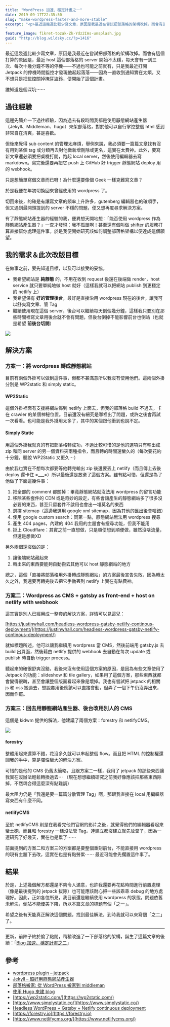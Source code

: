 ```yaml
---
title: "WordPress 加速、穩定計畫之一"
date: 2019-09-17T22:35:50
slug: "make-wordpress-faster-and-more-stable"
excerpt: "<p>最近這幾週比較少寫文章，原因是我最近在嘗試把部落格的架構改掉。而會有這個打算的原因是，最近 host 這個部落&#8230;</p>
"
feature_image: fikret-tozak-Zk-Ydz2IAs-unsplash.jpg
guid: "http://blog.wildsky.cc/?p=1416"
---
```

最近這幾週比較少寫文章，原因是我最近在嘗試把部落格的架構改掉。而會有這個打算的原因是，最近 host 這個部落格的 server 開始不太穩，每天會有一到三次、每次十幾分鐘不等的停機——不過也可能之前就有，只是我最近打開 Jetpack 的停機時間監控才發現他起起落落——因為一直收到通知實在太煩，又不想只是把監控關掉掩耳盜鈴，便開始了這個計畫。

誰知道是個深坑⋯⋯

過往經驗
----

這邊先簡介一下過往經驗，因為過去有段時間我都是使用靜態網站產生器（Jekyll、Middleman、hugo）來架部落格，對於他可以自行掌控整個 html 感到非常自在清爽，甚是喜歡。

但後來覺得 sub content 的管理太麻煩，舉例來說，我必須要一篇篇文章找有沒有用到某個 tag 或分類再去對他做新增刪除或更名，這實在太費神。此外，要寫新文章還必須要把桌機打開，跑起 local server，然後使用編輯器去寫 markdown。寫完後還要再把它 push 上 GitHub 好 trigger 靜態網站 deploy 用的 webhook。

只是想簡單寫個文章而已呀！為什麼還要像個 Geek 一樣克難寫文章？

於是我便在年初切換回來曾經使用的 wordpress 了。

切回來後，的確是有讓寫文章的頻率上升許多，gutenberg 編輯器也的確順手，但又遇到最開頭提到的 server 不穩的問題，便又想再度尋求解決方案。

有了靜態網站產生器的經驗的我，便異想天開地想：「能否使用 wordpress 作為靜態網站產生器？」一查才發現：我不孤單啊！甚至還有個叫做 shifter 的服務打算直接幫你處理這件事。於是我便開始研究該如何調整部落格架構以便達成這個願望。

我的需求＆此次改版目標
-----------

在做事之前，要先知道目標，以及可以接受的妥協。

*   我希望網站是 **純靜態** 的，不用在收到 request 後還在後端做 render，host service 就只要單純地做 host 就好（這樣我就可以把網站 publish 到更穩定的 netlify 上）
*   我希望保有 **好的管理後台**，最好是直接沿用 wordpress 現在的後台，讓我可以舒爽寫文章、管 Tag
*   繼續使用現在這個 server，後台可以繼續每天倒個幾分鐘，這樣我只要別在那些時間裡寫文章用後台就不會有問題，但後台倒掉不能影響前台也倒站（也就是希望 **前後台切開**）

![](/images/estee-janssens-aQfhbxailCs-unsplash.jpg)

解決方案
----

### 方案一：將 wordpress 轉成靜態網站

目前有兩個外掛可以做到這件事，但都不甚滿意所以我沒有使用他們。這兩個外掛分別是 WP2static 和 simply static。

#### WP2Static

這個外掛裡面有支援將網站佈到 netlify 上面去，但我的部落格 build 不過去，卡在 crawler 的某個神秘位置。目前還沒有細究是哪裡出了問題，或許之後會再試一次看看。也可能是我外掛用太多了，其中的某個跟他衝到也說不定。

#### Simply Static

用這個外掛我就真的有把部落格轉成功，不過比較可惜的是他的選項只有輸出成 zip 和同 server 的另一個資料夾兩種指令，而且轉的時間還蠻久的（每次要花約十分鐘，聽說 WP2Static 又更久⋯）

由於我也實在不想每次都要等他轉完輸出 zip 後還要丟上 netlify（而且傳上去後 deploy 還卡住 =\_\_\_=）所以最後還是放棄了這個方案。雖有點可惜，但還是為了他做了下面這幾件事：

1.  把全部的 comment 都關掉：畢竟靜態網站就沒法用 wordpress 的留言功能
2.  移除某些套件的 CDN 或是奇妙的設定，有些會讓產生的靜態網站多了很多沒必要的東西，甚至只留套件不啟用也會出一堆莫名的東西
3.  選擇 sitemap（這邊我選用 google xml sitemap，因為其他的匯出後會噴錯）
4.  使用 google custom search：同第一點，靜態網站無法用 wordpress 搜尋
5.  產生 404 pages，內建的 404 我用的主題會有搜尋功能，但我不能用
6.  掛上 Cloudflare：其實之前一直想做，只是順便想到順便做，雖然沒啥流量，但還是想做XD

另外兩個還沒做的是：

1.  讓後端網站藏起來
2.  轉出來的東西要能夠自動搬去其他可以 host 靜態網站的地方

總之，這個「直接將部落格用外掛轉成靜態網站」的方案最後宣告失敗，因為轉太久之外，我還要再轉完後去把它手動丟到 netlify 上實在有點費神。

### 方案二：Wordpress as CMS + gatsby as front-end + host on netlify with webhook

這其實是別人已經用成一整套的解決方案，詳情可以見這兒：

[https://justinwhall.com/headless-wordpress-gatsby-netlify-continous-deployment/](https://justinwhall.com/headless-wordpress-gatsby-netlify-continous-deployment/)

就如標題所述，他可以讓我繼續用 wordpress 當 CMS，然後前端用 gatsby.js 去 build 出頁面，然後藉由 netlify 提供的 webhook 去自動在每次 update 或 publish 時自動 trigger process。

聽起來的確很舒爽沒錯，我後來沒有使用這個方案的原因，是因為有些文章使用了 Jetpack 的功能：slideshow 和 tile gallery，如果用了這個方案，那些東西就都會變得很醜，甚至會讓整個版面看起來像是壞掉。我也有嘗試把 jetpack 的相關 js 和 css 搬過去，想說套用後應該可以直接會動，但弄了一個下午仍沒弄出來，因而作罷。

### 方案三：回去用靜態網站產生器、後台改用別人的 CMS

這個是 kidwm 提供的解法，他建議了兩個方案：forestry 和 netlifyCMS。

![](/images/Screen-Shot-2019-09-17-at-22.43.07.png)

#### forestry

整體用起來還算不錯，花沒多久就可以串起整個 flow。而且把 HTML 的控制權還回我的手中，算是彈性蠻大的解決方案。

可惜的是他的 CMS 仍舊太簡略，且跟方案二一樣，我用了 jetpack 的那些東西讓我實在沒辦法輕鬆轉換過去⋯ （現在想想繼續研究之前我好像應該把那些東西除掉，不然耦合得這麼深有點難調）

最大阻力仍是「我還是要一篇篇分散管理 Tag」啊，那跟我直接在 local 用編輯器寫東西有什麼不同。

#### netlifyCMS

至於 netlifyCMS 則是在我看完他們官網的影片之後，就覺得他們的編輯器看起來蠻土砲，而且和 forestry 一樣沒法管 Tag。連建立都沒建立就先放棄了，因為一連研究了好幾天，實在也是累了⋯⋯

前面提到的方案二和方案三的方案都是要整個重刻前台，不能直接用 wordpress 的現有主題下去改，這實在也是有點勞累⋯⋯ 最近可能會先擱置這件事了。

結果
--

於是，上述幾個解方都還是不夠令人滿意，也許我還要再花點時間進行前置處理（像是最後提到的 jetpack 拔除）也可能應該耐心把一些該乖乖 debug 的地方處理好。因此，正如各位所見，我目前還是繼續使用 wordpress 的狀態，問題依舊未解決，倒站不能優美下降，所以本篇文章的標題有個「之一」。

希望之後有天能真正解決這個問題，找到最佳解法，到時我就可以來寫個「之二」了。

* * *

更新，前陣子終於偷了點閒，稍稍改進了一下部落格的架構，誕生了這篇文章的後續：「[Blog 加速、穩定計畫之二](https://blog.wildsky.cc/posts/make-wordpress-faster-and-more-stable-2/)」

參考
--

*   [wordpress plugin – jetpack](https://tw.wordpress.org/plugins/jetpack/)
*   [Jekyll – 超好用靜態網站產生器](https://blog.wildsky.cc/posts/static-generator-jekyll/)
*   [部落格搬家: 從 WordPress 搬家到 middleman](https://blog.wildsky.cc/posts/newblog/)
*   [使用 Hugo 來建 blog](https://blog.wildsky.cc/posts/using-hugo-to-build-blog/)
*   [https://wp2static.com/](https://wp2static.com/)
*   [https://www.simplystatic.co/](https://www.simplystatic.co/)
*   [Headless WordPress + Gatsby + Netlify continuous deployment](https://justinwhall.com/headless-wordpress-gatsby-netlify-continous-deployment/)
*   [https://forestry.io](https://forestry.io)
*   [https://www.netlifycms.org/](https://www.netlifycms.org/)